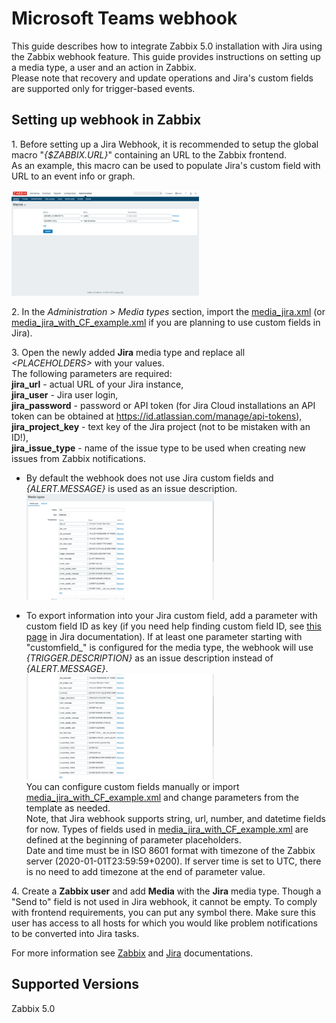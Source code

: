 # Microsoft Teams webhook

This guide describes how to integrate Zabbix 5.0 installation with Jira using the Zabbix webhook feature. This guide provides instructions on setting up a media type, a user and an action in Zabbix.<br>
Please note that recovery and update operations and Jira's custom fields are supported only for trigger-based events.


## Setting up webhook in Zabbix 
1\. Before setting up a Jira Webhook, it is recommended to setup the global macro "*{$ZABBIX.URL}*" containing an URL to the Zabbix frontend.<br>
As an example, this macro can be used to populate Jira's custom field with URL to an event info or graph.  

[![](images/thumb.1.png?raw=true)](images/1.png)

2\. In the *Administration > Media types* section, import the [media_jira.xml](media_jira.xml) (or [media_jira_with_CF_example.xml](media_jira_with_CF_example.xml) if you are planning to use custom fields in Jira).

3\. Open the newly added **Jira** media type and replace all *&lt;PLACEHOLDERS&gt;* with your values.<br>
The following parameters are required:<br>
**jira_url** - actual URL of your Jira instance,<br>
**jira_user** - Jira user login,<br>
**jira_password** - password or API token (for Jira Cloud installations an API token can be obtained at https://id.atlassian.com/manage/api-tokens),<br>
**jira_project_key** - text key of the Jira project (not to be mistaken with an ID!),<br>
**jira_issue_type** - name of the issue type to be used when creating new issues from Zabbix notifications.<br>

- By default the webhook does not use Jira custom fields and *{ALERT.MESSAGE}* is used as an issue description.<br>
[![](images/thumb.2.png?raw=true)](images/2.png)

- To export information into your Jira custom field, add a parameter with custom field ID as key (if you need help finding custom field ID, see [this page](https://confluence.atlassian.com/jirakb/how-to-find-id-for-custom-field-s-744522503.html) in Jira documentation). If at least one parameter starting with "customfield_" is configured for the media type, the webhook will use *{TRIGGER.DESCRIPTION}* as an issue description instead of *{ALERT.MESSAGE}*.<br>
[![](images/thumb.4.png?raw=true)](images/4.png)<br>
You can configure custom fields manually or import [media_jira_with_CF_example.xml](media_jira_with_CF_example.xml) and change parameters from the template as needed.<br>
Note, that Jira webhook supports string, url, number, and datetime fields for now. Types of fields used in [media_jira_with_CF_example.xml](media_jira_with_CF_example.xml) are defined at the beginning of parameter placeholders.<br>
Date and time must be in ISO 8601 format with timezone of the Zabbix server (2020-01-01T23:59:59+0200).
If server time is set to UTC, there is no need to add timezone at the end of parameter value.

4\. Create a **Zabbix user** and add **Media** with the **Jira** media type. 
Though a "Send to" field is not used in Jira webhook, it cannot be empty. To comply with frontend requirements, you can put any symbol there.
Make sure this user has access to all hosts for which you would like problem notifications to be converted into Jira tasks.

For more information see [Zabbix](https://www.zabbix.com/documentation/current/manual/config/notifications) and [Jira](https://support.atlassian.com/jira-software-cloud/) documentations.

## Supported Versions
Zabbix 5.0
